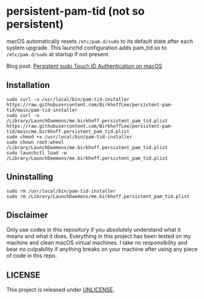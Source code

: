 # persistent-pam-tid (not so persistent)

macOS automatically resets `/etc/pam.d/sudo` to its default state after each system upgrade. This launchd configuration adds pam_tid.so to `/etc/pam.d/sudo` at startup if not present.

Blog post: [Persistent sudo Touch ID Authentication on macOS](https://birkhoff.me/Persistent-sudo-Touch-ID-Authentication-on-macOS/)

## Installation

```console
sudo curl -o /usr/local/bin/pam-tid-installer https://raw.githubusercontent.com/BirkhoffLee/persistent-pam-tid/main/pam-tid-installer
sudo curl -o /Library/LaunchDaemons/me.birkhoff.persistent_pam_tid.plist https://raw.githubusercontent.com/BirkhoffLee/persistent-pam-tid/main/me.birkhoff.persistent_pam_tid.plist
sudo chmod +x /usr/local/bin/pam-tid-installer
sudo chown root:wheel /Library/LaunchDaemons/me.birkhoff.persistent_pam_tid.plist
sudo launchctl load -w /Library/LaunchDaemons/me.birkhoff.persistent_pam_tid.plist
```

## Uninstalling

```console
sudo rm /usr/local/bin/pam-tid-installer
sudo rm /Library/LaunchDaemons/me.birkhoff.persistent_pam_tid.plist
```

## Disclaimer

Only use codes in this repository if you absolutely understand what it means and what it does. Everything in this project has been tested on my machine and clean macOS virtual machines. I take no responsibility and bear no culpability if anything breaks on your machine after using any piece of code in this repo.

## LICENSE

This project is released under [UNLICENSE](UNLICENSE).
